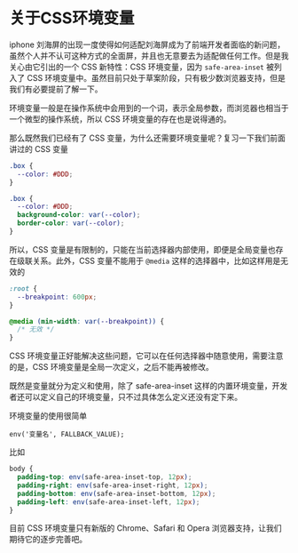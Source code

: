 # 关于CSS环境变量

iphone 刘海屏的出现一度使得如何适配刘海屏成为了前端开发者面临的新问题，虽然个人并不认可这种方式的全面屏，并且也无意要去为适配做任何工作。但是我关心由它引出的一个 CSS 新特性：CSS 环境变量，因为 `safe-area-inset` 被列入了 CSS 环境变量中。虽然目前只处于草案阶段，只有极少数浏览器支持，但是我们有必要提前了解一下。

环境变量一般是在操作系统中会用到的一个词，表示全局参数，而浏览器也相当于一个微型的操作系统，所以 CSS 环境变量的存在也是说得通的。

那么既然我们已经有了 CSS 变量，为什么还需要环境变量呢？复习一下我们前面讲过的 CSS 变量

```css
.box {
  --color: #DDD;
}

.box {
  --color: #DDD;
  background-color: var(--color);
  border-color: var(--color);
}
```

所以，CSS 变量是有限制的，只能在当前选择器内部使用，即便是全局变量也存在级联关系。此外，CSS 变量不能用于 `@media` 这样的选择器中，比如这样用是无效的

```css
:root {
  --breakpoint: 600px;
}

@media (min-width: var(--breakpoint)) {
  /* 无效 */
}
```

CSS 环境变量正好能解决这些问题，它可以在任何选择器中随意使用，需要注意的是，CSS 环境变量是全局一次定义，之后不能再被修改。

既然是变量就分为定义和使用，除了 safe-area-inset 这样的内置环境变量，开发者还可以定义自己的环境变量，只不过具体怎么定义还没有定下来。

环境变量的使用很简单

```
env('变量名', FALLBACK_VALUE);
```

比如

```css
body {
  padding-top: env(safe-area-inset-top, 12px);
  padding-right: env(safe-area-inset-right, 12px);
  padding-bottom: env(safe-area-inset-bottom, 12px);
  padding-left: env(safe-area-inset-left, 12px);
}
```

目前 CSS 环境变量只有新版的 Chrome、Safari 和 Opera 浏览器支持，让我们期待它的逐步完善吧。